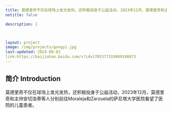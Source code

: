 ```yaml
---
title: 莫德里奇不仅在球场上发光发热，还积极投身于公益活动，2023年12月，莫德里奇和主帅安切洛蒂等人分别前往Moraleja和Zarzuela的萨尼塔大学医院看望了医院的儿童患者。
notitle: false

description: |



layout: project
image: /img/projects/gongyi.jpg
last-updated: 2024-08-02
link:https://baijiahao.baidu.com/s?id=1785377319909198973
---
```


## 简介 Introduction
莫德里奇不仅在球场上发光发热，还积极投身于公益活动，2023年12月，莫德里奇和主帅安切洛蒂等人分别前往Moraleja和Zarzuela的萨尼塔大学医院看望了医院的儿童患者。

